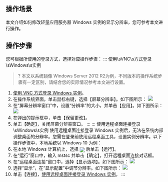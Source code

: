 ## 操作场景
本文介绍如何修改轻量应用服务器 Windows 实例的显示分辨率，您可参考本文进行操作。

## 操作步骤
您可根据所使用的登录方式，选择对应操作步骤：
<dx-tabs>
::: 使用\sVNC\s方式登录\sWindows\s实例
>? 本文以系统镜像 Windows Server 2012 R2为例，不同版本的操作系统步骤有一定区别，请结合您的实际情况参考本文进行设置。
>
1. [使用 VNC 方式登录 Windows 实例](https://cloud.tencent.com/document/product/1207/44656)。
2. 在操作系统界面，单击鼠标右键，选择【屏幕分辨率】。如下图所示：
![](https://main.qcloudimg.com/raw/4078cc166eb9532e1db18930b46c6ff8.png)
3. 在“屏幕分辨率窗口”中，设置“分辨率”的大小，并单击【应用】。如下图所示：
![](https://main.qcloudimg.com/raw/c9d63ed48f4f15625d3ff3eb7efae525.png)
4. 在弹出的提示框中，单击【保留更改】。
5. 单击【确定】，关闭屏幕分辨率窗口。
:::
::: 使用远程桌面连接登录\sWindows\s实例
使用远程桌面连接登录 Windows 实例后，无法在系统内部调整桌面的分辨率。您需在登录前使用远程桌面工具，设置实例分辨率。以下操作步骤中，本地系统以 Windows 10 为例：
1. 在本地 Windows 计算机上，选择 <img src="https://main.qcloudimg.com/raw/19cdc57ebc3fc56da3ff6d77010a6e3a.png" style="margin:-5px 0px"> 后单击【运行】。
2. 在“运行”窗口中，输入 mstsc 并单击【确定】，打开远程桌面连接对话框。
3. 在“远程桌面连接”窗口中，选择【显示选项】。如下图所示：
![](https://main.qcloudimg.com/raw/8499ae42b8707bf4dad640475bbfc34b.png)
4. 选择“显示”，在“显示配置”中调节分辨率。如下图所示：
![](https://main.qcloudimg.com/raw/2d15df46d98e25445bf5f4ca34886e11.png)
5. 单击【连接】，[使用远程桌面连接登录 Windows 实例](https://cloud.tencent.com/document/product/1207/44579)。
:::
</dx-tabs>

